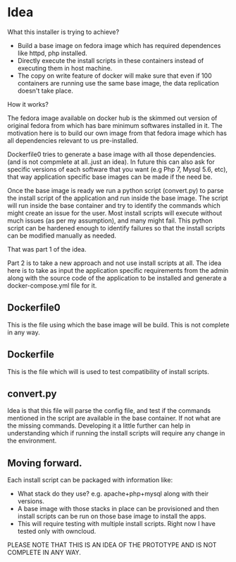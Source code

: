 # Idea

What this installer is trying to achieve?

* Build a base image on fedora image which has required dependences like httpd, php installed.
* Directly execute the install scripts in these containers instead of executing them in host machine.
* The copy on write feature of docker will make sure that even if 100 containers are running use the same base image, the data replication doesn't take place.

How it works?

The fedora image available on docker hub is the skimmed out version of original fedora from which has bare minimum softwares installed in it. The motivation here is to build our own image from that fedora image which has all dependencies relevant to us pre-installed. 

Dockerfile0 tries to generate a base image with all those dependencies. (and is not compmlete at all..just an idea).
In future this can also ask for specific versions of each software that you want (e.g Php 7, Mysql 5.6, etc), that way application specific base images can be made if the need be. 

Once the base image is ready we run a python script (convert.py) to parse the install script of the application and run inside the base image. The script will run inside the base container and try to identify the commands which might create an issue for the user. Most install scripts will execute without much issues (as per my assumption), and many might fail. This python script can be hardened enough to identify failures so that the install scripts can be modified manually as needed. 


That was part 1 of the idea. 

Part 2 is to take a new approach and not use install scripts at all. 
The idea here is to take as input the application specific requirements from the admin along with the source code of the application to be installed and generate a docker-compose.yml file for it. 

## Dockerfile0

This is the file using which the base image will be build. This is not complete in any way.


## Dockerfile

This is the file which will is used to test compatibility of install scripts.

## convert.py
Idea is that this file will parse the config file, and test if the commands mentioned in the script are available in the base container. If not what are the missing commands.
Developing it a little further can help in understanding which if running the install scripts will require any change in the environment.

## Moving forward.

Each install script can be packaged with information like:
* What stack do they use? e.g. apache+php+mysql along with their versions.
* A base image with those stacks in place can be provisioned and then install scripts can be run on those base image to install the apps.
* This will require testing with multiple install scripts. Right now I have tested only with owncloud.



PLEASE NOTE THAT THIS IS AN IDEA OF THE PROTOTYPE AND IS NOT COMPLETE IN ANY WAY.
